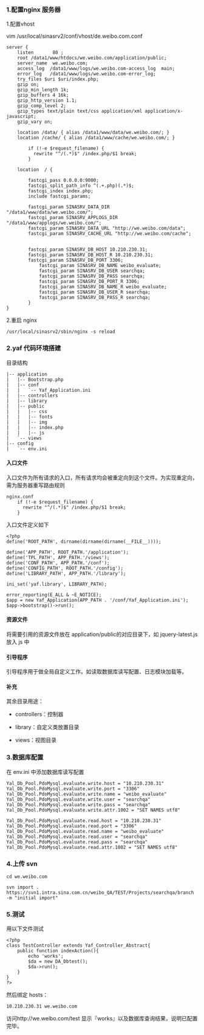 ### 1.配置nginx 服务器
1.配置vhost

vim /usr/local/sinasrv2/conf/vhost/de.weibo.com.conf 



    server {                                                                                                                                            
        listen       80 ;
        root /data1/www/htdocs/we.weibo.com/application/public;
        server_name  we.weibo.com;
        access_log  /data1/www/logs/we.weibo.com-access_log  main;
        error_log   /data1/www/logs/we.weibo.com-error_log;
        try_files $uri $uri/index.php;
        gzip on;
        gzip_min_length 1k;
        gzip_buffers 4 16k;
        gzip_http_version 1.1;
        gzip_comp_level 2;
        gzip_types text/plain text/css application/xml application/x-javascript;
        gzip_vary on;

        location /data/ { alias /data1/www/data/we.weibo.com/; }
        location /cache/ { alias /data1/www/cache/we.weibo.com/; }

            if (!-e $request_filename) {
              rewrite "^/(.*)$" /index.php/$1 break;
            }   

        location  / { 

            fastcgi_pass 0.0.0.0:9000;
            fastcgi_split_path_info ^(.+.php)(.*)$;
            fastcgi_index index.php;
            include fastcgi_params;

            fastcgi_param SINASRV_DATA_DIR "/data1/www/data/we.weibo.com/";
            fastcgi_param SINASRV_APPLOGS_DIR "/data1/www/applogs/we.weibo.com/";
            fastcgi_param SINASRV_DATA_URL "http://we.weibo.com/data";
            fastcgi_param SINASRV_CACHE_URL "http://we.weibo.com/cache";


            fastcgi_param SINASRV_DB_HOST 10.210.230.31;
            fastcgi_param SINASRV_DB_HOST_R 10.210.230.31;
            fastcgi_param SINASRV_DB_PORT 3306;
                fastcgi_param SINASRV_DB_NAME weibo_evaluate;
                fastcgi_param SINASRV_DB_USER searchqa;
                fastcgi_param SINASRV_DB_PASS searchqa;
                fastcgi_param SINASRV_DB_PORT_R 3306;
                fastcgi_param SINASRV_DB_NAME_R weibo_evaluate;
                fastcgi_param SINASRV_DB_USER_R searchqa;
                fastcgi_param SINASRV_DB_PASS_R searchqa;
            }
    }      
    
2.重启 nginx

	/usr/local/sinasrv2/sbin/nginx -s reload
### 2.yaf 代码环境搭建
目录结构

    |-- application
    |   |-- Bootstrap.php
    |   |-- conf
    |   |   `-- Yaf_Application.ini
    |   |-- controllers
    |   |-- library
    |   |-- public
    |   |   |-- css
    |   |   |-- fonts
    |   |   |-- img
    |   |   |-- index.php
    |   |   |-- js
    |   `-- views
    |-- config
    |   `-- env.ini
    
#### 入口文件
入口文件为所有请求的入口，所有请求均会被重定向到这个文件。为实现重定向，需为服务器重写路由规则

	nginx.conf
        if (!-e $request_filename) {
          rewrite "^/(.*)$" /index.php/$1 break;
        }  

入口文件定义如下

    <?php
    define('ROOT_PATH', dirname(dirname(dirname(__FILE__))));

    define('APP_PATH', ROOT_PATH.'/application');
    define('TPL_PATH', APP_PATH.'/views');                                                                                                              
    define('CONF_PATH', APP_PATH.'/conf');
    define('CONFIG_PATH', ROOT_PATH.'/config');
    define('LIBRARY_PATH', APP_PATH.'/library');

    ini_set('yaf.library', LIBRARY_PATH);

    error_reporting(E_ALL & ~E_NOTICE);
    $app = new Yaf_Application(APP_PATH . '/conf/Yaf_Application.ini');
    $app->bootstrap()->run();

#### 资源文件
将需要引用的资源文件放在 application/public的对应目录下，如 jquery-latest.js 放入 js 中

#### 引导程序
引导程序用于做全局自定义工作。如读取数据库读写配置、日志模块加载等。

#### 补充
其余目录用途：

- controllers：控制器

- library：自定义类放置目录

- views：视图目录

### 3.数据库配置

在 env.ini 中添加数据库读写配置

    Yal_Db_Pool.PdoMysql.evaluate.write.host = "10.210.230.31"
    Yal_Db_Pool.PdoMysql.evaluate.write.port = "3306"
    Yal_Db_Pool.PdoMysql.evaluate.write.name = "weibo_evaluate"
    Yal_Db_Pool.PdoMysql.evaluate.write.user = "searchqa"
    Yal_Db_Pool.PdoMysql.evaluate.write.pass = "searchqa"
    Yal_Db_Pool.PdoMysql.evaluate.write.attr.1002 = "SET NAMES utf8"
     
    Yal_Db_Pool.PdoMysql.evaluate.read.host = "10.210.230.31"
    Yal_Db_Pool.PdoMysql.evaluate.read.port = "3306"
    Yal_Db_Pool.PdoMysql.evaluate.read.name = "weibo_evaluate"
    Yal_Db_Pool.PdoMysql.evaluate.read.user = "searchqa"
    Yal_Db_Pool.PdoMysql.evaluate.read.pass = "searchqa"
    Yal_Db_Pool.PdoMysql.evaluate.read.attr.1002 = "SET NAMES utf8"

### 4.上传 svn
	cd we.weibo.com

	svn import . https://svn1.intra.sina.com.cn/weibo_QA/TEST/Projects/searchqa/branch -m "initial import"

### 5.测试
用以下文件测试

    <?php
    class TestController extends Yaf_Controller_Abstract{
        public function indexAction(){
            echo 'works';
            $da = new DA_Dbtest();                                                                                                                      
        	$da->run();
        }   
    }
    ?>

然后绑定 hosts：

	10.210.230.31 we.weibo.com

访问http://we.weibo.com/test 显示『works』以及数据库查询结果，说明已配置完毕。


	